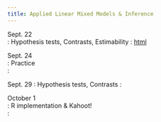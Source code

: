 ```yaml
---
title: Applied Linear Mixed Models & Inference
---
```

  
Sept. 22  
: Hypothesis tests, Contrasts, Estimability 
  : [html](https://stat870.github.io/fall2025/notes/inference-estimability-degrees-of-freedom-hypothesis-tests-contrasts.html)

Sept. 24  
: Practice  
  : [](#)
  
Sept. 29 
: Hypothesis tests, Contrasts 
  : [](#)
    
October 1  
: R implementation & Kahoot!  
  : [](#)
